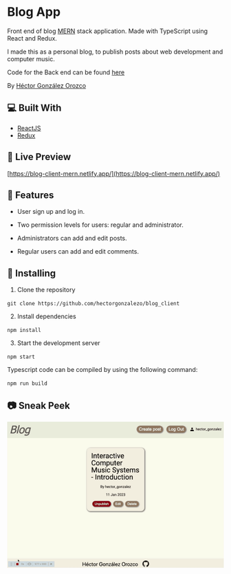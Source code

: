 # Blog App 

Front end of blog [MERN](https://www.mongodb.com/mern-stack) stack application. Made with TypeScript using React and Redux.

I made this as a personal blog, to publish posts about web development and computer music.

Code for the Back end can be found [here](https://github.com/hectorgonzalezo/blog_server)

By [Héctor González Orozco](https://github.com/hectorgonzalezo)

## :computer: Built With

* [ReactJS](https://reactjs.org/)
* [Redux](https://redux.js.org/)

## :ferris_wheel: Live Preview

[https://blog-client-mern.netlify.app/](https://blog-client-mern.netlify.app/)

## :rocket: Features

- User sign up and log in.

- Two permission levels for users: regular and administrator. 

-  Administrators can add and edit posts. 

- Regular users can add and edit comments.


## :construction: Installing

1. Clone the repository

`git clone https://github.com/hectorgonzalezo/blog_client`

2. Install dependencies

`npm install`

3. Start the development server

`npm start`

Typescript code can be compiled by using the following command: 

`npm run build`


## :camera: Sneak Peek

![Blog website sneak peek](./src/assets/website.gif)
